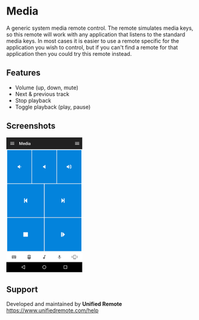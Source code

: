# Media
A generic system media remote control. The remote simulates media keys, so this remote will work with any application that listens to the standard media keys. In most cases it is easier to use a remote specific for the application you wish to control, but if you can't find a remote for that application then you could try this remote instead.

## Features
*  Volume (up, down, mute)
*  Next & previous track
*  Stop playback
*  Toggle playback (play, pause)

## Screenshots
<img src="ignore/screen.png" width="200" />

## Support
Developed and maintained by **Unified Remote**  
https://www.unifiedremote.com/help
